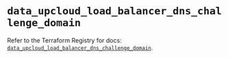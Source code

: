 # `data_upcloud_load_balancer_dns_challenge_domain`

Refer to the Terraform Registry for docs: [`data_upcloud_load_balancer_dns_challenge_domain`](https://registry.terraform.io/providers/upcloudltd/upcloud/5.23.4/docs/data-sources/load_balancer_dns_challenge_domain).

